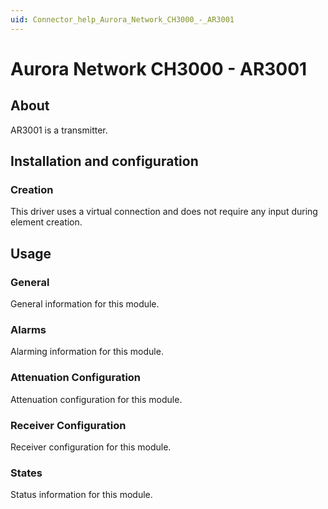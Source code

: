 ```yaml
---
uid: Connector_help_Aurora_Network_CH3000_-_AR3001
---
```


# Aurora Network CH3000 - AR3001

## About

AR3001 is a transmitter.

## Installation and configuration

### Creation

This driver uses a virtual connection and does not require any input during element creation.

## Usage

### General

General information for this module.

### Alarms

Alarming information for this module.

### Attenuation Configuration

Attenuation configuration for this module.

### Receiver Configuration

Receiver configuration for this module.

### States

Status information for this module.
